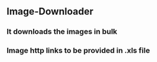 ## Image-Downloader
### It downloads the images in bulk
### Image http links to be provided in .xls file
